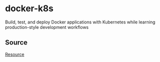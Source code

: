 # docker-k8s
Build, test, and deploy Docker applications with Kubernetes while learning production-style development workflows

## Source

[Resource](https://www.udemy.com/course/docker-and-kubernetes-the-complete-guide/)